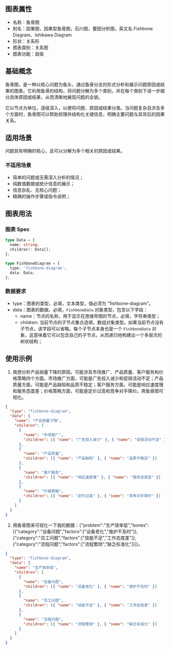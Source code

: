 ## 图表属性

- 名称：鱼骨图
- 别名：因果图，因果型鱼骨图，石川图，要因分析图，英文名 Fishbone Diagram、Ishikawa Diagram
- 形状：关系形
- 图表类别：关系图
- 图表功能：层级

## 基础概念

鱼骨图，是一种以核心问题为鱼头，通过鱼骨分支的形式分析和展示问题原因或结果的图表。它利用鱼骨的结构，将问题分解为多个类别，并在每个类别下进一步细分具体原因或结果，从而清晰地展现问题的全貌。

它以节点为单位，逐级深入，以便将问题、原因或结果分类。当问题复杂且涉及多个方面时，鱼骨图可以帮助梳理并结构化关键信息，明确主要问题与其背后的因果关系。

## 适用场景

问题具有明确的核心，且可以分解为多个相关的原因或结果。

### 不适用场景

- 简单的问题或无需深入分析的情况；
- 纯数值数据或统计信息的展示；
- 信息杂乱、无核心问题；
- 精确的操作步骤或指令说明；

## 图表用法

### 图表 Spec

```typescript
type Data = {
  name: string;
  children?: Data[];
};

type FishboneDiagram = {
  type: 'fishbone-diagram';
  data: Data;
};
```

### 数据要求

- type：图表的类型，必填，文本类型，值必须为 "fishbone-diagram"。
- data：图表的数据，必填，`FishboneData` 对象类型，包含以下字段：
  - name：节点的名称，用于显示在思维导图的节点，必填，字符串类型；
  - children: 当前节点的子节点集合选填，数组对象类型。如果当前节点没有子节点，该字段可以省略。每个子节点本身也是一个 `FishboneData` 对象，这意味着它可以包含自己的子节点，从而递归地构建出一个多层次的树状结构；

## 使用示例

1. 我想分析产品销量下降的原因，可能涉及市场推广、产品质量、客户服务和价格策略四个方面。市场推广方面，可能是广告投入减少和促销活动不足；产品质量方面，可能是产品缺陷和品质不稳定；客户服务方面，可能是响应速度慢和服务态度差；价格策略方面，可能是定价过高和竞争对手降价。用鱼骨图可视化。

```json
{
  "type": "fishbone-diagram",
  "data": {
    "name": "产品销量下降",
    "children": [
      {
        "name": "市场推广",
        "children": [{ "name": "广告投入减少" }, { "name": "促销活动不足" }]
      },
      {
        "name": "产品质量",
        "children": [{ "name": "产品缺陷" }, { "name": "品质不稳定" }]
      },
      {
        "name": "客户服务",
        "children": [{ "name": "响应速度慢" }, { "name": "服务态度差" }]
      },
      {
        "name": "价格策略",
        "children": [{ "name": "定价过高" }, { "name": "竞争对手降价" }]
      }
    ]
  }
}
```

2. 用鱼骨图来可视化一下我的数据：{"problem":"生产效率低","bones":[{"category":"设备问题","factors":["设备老化","维护不及时"]},{"category":"员工问题","factors":["技能不足","工作态度差"]},{"category":"流程问题","factors":["流程繁琐","缺乏标准化"]}]}。

```json
{
  "type": "fishbone-diagram",
  "data": {
    "name": "生产效率低",
    "children": [
      {
        "name": "设备问题",
        "children": [{ "name": "设备老化" }, { "name": "维护不及时" }]
      },
      {
        "name": "员工问题",
        "children": [{ "name": "技能不足" }, { "name": "工作态度差" }]
      },
      {
        "name": "流程问题",
        "children": [{ "name": "流程繁琐" }, { "name": "缺乏标准化" }]
      }
    ]
  }
}
```
